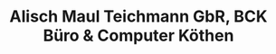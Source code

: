 ---
title: "Alisch Maul Teichmann GbR, BCK Büro & Computer Köthen"
url: /koethen-anhalt/alisch-maul-teichmann-gbr-bck-buero-und-computer-koethen/
shop: Computer
---